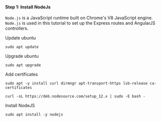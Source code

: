 #### Step 1: Install NodeJs

`Node.js` is a JavaScript runtime built on Chrome's V8 JavaScript engine. `Node.js` is used in this tutorial to set up the Express routes and AngularJS controllers.

Update ubuntu

```
sudo apt update
```
Upgrade ubuntu

```
sudo apt upgrade
```

Add certificates

```
sudo apt -y install curl dirmngr apt-transport-https lsb-release ca-certificates

curl -sL https://deb.nodesource.com/setup_12.x | sudo -E bash -
```
Install NodeJS

```
sudo apt install -y nodejs
```